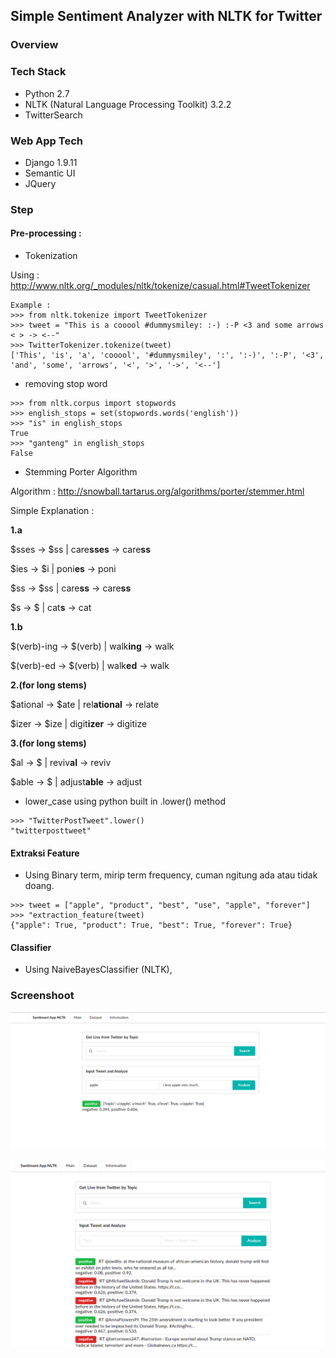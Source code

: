 ## Simple Sentiment Analyzer with NLTK for Twitter

### Overview

### Tech Stack
* Python 2.7
* NLTK (Natural Language Processing Toolkit) 3.2.2
* TwitterSearch

### Web App Tech
* Django 1.9.11
* Semantic UI
* JQuery

### Step
#### Pre-processing : 
* Tokenization

Using : http://www.nltk.org/_modules/nltk/tokenize/casual.html#TweetTokenizer
```
Example : 
>>> from nltk.tokenize import TweetTokenizer
>>> tweet = "This is a cooool #dummysmiley: :-) :-P <3 and some arrows < > -> <--"
>>> TwitterTokenizer.tokenize(tweet)
['This', 'is', 'a', 'cooool', '#dummysmiley', ':', ':-)', ':-P', '<3', 'and', 'some', 'arrows', '<', '>', '->', '<--']
```

* removing stop word

```
>>> from nltk.corpus import stopwords
>>> english_stops = set(stopwords.words('english'))
>>> "is" in english_stops
True
>>> "ganteng" in english_stops
False
```

* Stemming Porter Algorithm

Algorithm : http://snowball.tartarus.org/algorithms/porter/stemmer.html

Simple Explanation : 

**1.a** 

$sses -> $ss | care**sses** -> care**ss**

$ies -> $i | poni**es** -> poni

$ss -> $ss | care**ss** -> care**ss**

$s -> $ | cat**s** -> cat

**1.b**

$(verb)-ing -> $(verb) | walk**ing** -> walk

$(verb)-ed -> $(verb) | walk**ed** -> walk

**2.(for long stems)**

$ational -> $ate | rel**ational** -> relate

$izer -> $ize | digit**izer** -> digitize

**3.(for long stems)**

$al -> $ | reviv**al** -> reviv

$able -> $ | adjust**able** -> adjust


* lower_case
using python built in .lower() method

```
>>> "TwitterPostTweet".lower()
"twitterposttweet"
```

#### Extraksi Feature

- Using Binary term, mirip term frequency, cuman ngitung ada atau tidak doang.

```
>>> tweet = ["apple", "product", "best", "use", "apple", "forever"]
>>> "extraction_feature(tweet)
{"apple": True, "product": True, "best": True, "forever": True}
```

#### Classifier
- Using NaiveBayesClassifier (NLTK),


### Screenshoot
![Alt text](/readme_files/screenshot2.png?raw=true "Optional Title")

![Alt text](/readme_files/screenshot1.png?raw=true "Optional Title")


